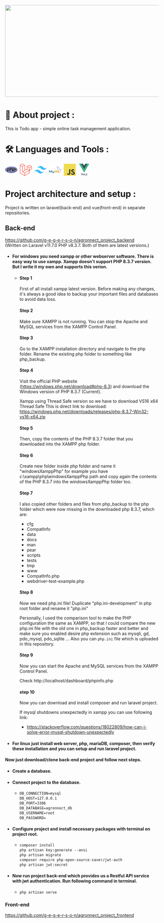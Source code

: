 <div align="center">
  <img src="https://vueschool.io/storage/media/16ce11772bf3727d68e90d9d8f41be18/laravel-backends-for-vue-js-3-not-transparent-1.jpg" width="600" height="300"/>
</div>

# 📖 About project :
This is Todo app - simple online task management application.

# :hammer_and_wrench: Languages and Tools :
<div>
  <img src="https://github.com/devicons/devicon/blob/master/icons/php/php-original.svg" title="PHP"  alt="PHP" width="40" height="40"/>&nbsp;
  <img src="https://github.com/devicons/devicon/blob/master/icons/laravel/laravel-original.svg" title="Laravel" alt="Laravel" width="40" height="40"/>&nbsp;
  <img src="https://github.com/devicons/devicon/blob/master/icons/tailwindcss/tailwindcss-original.svg" title="Tailwindcss" alt="Tailwindcss" width="40" height="40"/>&nbsp;
  <img src="https://github.com/devicons/devicon/blob/master/icons/mysql/mysql-original-wordmark.svg" title="MySQL"  alt="MySQL" width="40" height="40"/>&nbsp;
  <img src="https://github.com/devicons/devicon/blob/master/icons/javascript/javascript-original.svg" title="JavaScript" alt="JavaScript" width="40" height="40"/>&nbsp;
  <img src="https://github.com/devicons/devicon/blob/master/icons/vuejs/vuejs-original-wordmark.svg" title="Vuejs" alt="Vuejs" width="40" height="40"/>&nbsp;
</div>

# Project architecture and setup :
Project is written on laravel(back-end) and vue(front-end) in separate repositories.
## Back-end
https://github.com/g-e-g-e-r-s-o-n/agronnect_project_backend
<br>
(Written on Laravel v11.7.0 PHP v8.3.7. Both of them are latest versions.)
* #### For windows you need xampp or other webserver software. There is easy way to use xampp. Xampp doesn't support PHP 8.3.7 version. But I write it my own and supports this verion.

  - #### Step 1
    First of all install xampp latest version. Before making any changes, it's always a good idea to backup your important files and databases to avoid data loss.
    
    #### Step 2
    Make sure XAMPP is not running. You can stop the Apache and MySQL services from the XAMPP Control Panel.
    
    #### Step 3
    Go to the XAMPP installation directory and navigate to the php folder. Rename the existing php folder to something like php_backup.
    
    #### Step 4
    Visit the official PHP website (https://windows.php.net/download#php-8.3) and download the Windows version of PHP 8.3.7 (Current).
    
    Xampp using Thread Safe version so we have to download VS16 x64 Thread Safe
    This is direct link to download:
    https://windows.php.net/downloads/releases/php-8.3.7-Win32-vs16-x64.zip
    
    #### Step 5
    Then, copy the contents of the PHP 8.3.7 folder that you downloaded into the XAMPP php folder.
    
    #### Step 6
    Create new folder inside php folder and name it "windowsXamppPhp" for example you have c:\xampp\php\windowsXamppPhp path and copy again the contents of the PHP 8.3.7 into the windowsXamppPhp folder too.
    
    #### Step 7
    I also copied other folders and files from php_backup to the php folder which were now missing in the downloaded php 8.3.7, which are:
     - cfg
     - CompatInfo
     - data
     - docs
     - man
     - pear
     - scripts
     - tests
     - tmp
     - www
     - CompatInfo.php
     - webdriver-test-example.php
    
    #### Step 8
    Now we need php.ini file!
    Duplicate "php.ini-development" in php root folder and rename it "php.ini"
    
    Personally, I used the comparison tool to make the PHP configuration the same as XAMPP, so that I could compare the new php.ini file with the old one in php_backup faster and better and make sure you enabled desire php extension such as mysqli, gd, pdo_mysql, pdo_sqlite ... Also you can ```php.ini``` file which is uploaded in this repository.
    
    #### Step 9
    Now you can start the Apache and MySQL services from the XAMPP Control Panel. 
    
    Check http://localhost/dashboard/phpinfo.php

    #### step 10
    Now you can download and install composer and run laravel project.

    If mysql shutdowns unexpectedly in xampp you can use following link:
     - https://stackoverflow.com/questions/18022809/how-can-i-solve-error-mysql-shutdown-unexpectedly
    

* #### For linux just install web server, php, mariaDB, composer, then verify these installation and you can setup and run laravel project.


#### Now just download/clone back-end project and follow next steps.
* #### Create a database.
* #### Connect project to the database.
  - ```env
    DB_CONNECTION=mysql
    DB_HOST=127.0.0.1
    DB_PORT=3306
    DB_DATABASE=agronnect_db
    DB_USERNAME=root
    DB_PASSWORD=
    ```
* #### Configure project and install necessary packages with terminal on project root.
  - ```console
    composer install
    php artisan key:generate --ansi
    php artisan migrate
    composer require php-open-source-saver/jwt-auth
    php artisan jwt:secret
    ```
* #### Now run project back-end which provides us a Restful API service with jwt authentication. Run following command in terminal.
  - ```console
    php artisan serve
    ```

### Front-end
https://github.com/g-e-g-e-r-s-o-n/agronnect_project_frontend

